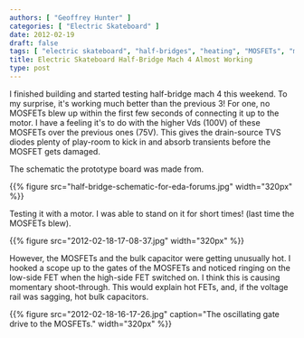 ```yaml
---
authors: [ "Geoffrey Hunter" ]
categories: [ "Electric Skateboard" ]
date: 2012-02-19
draft: false
tags: [ "electric skateboard", "half-bridges", "heating", "MOSFETs", "motors" ]
title: Electric Skateboard Half-Bridge Mach 4 Almost Working
type: post
---
```


I finished building and started testing half-bridge mach 4 this weekend. To my surprise, it's working much better than the previous 3! For one, no MOSFETs blew up within the first few seconds of connecting it up to the motor. I have a feeling it's to do with the higher Vds (100V) of these MOSFETs over the previous ones (75V). This gives the drain-source TVS diodes plenty of play-room to kick in and absorb transients before the MOSFET gets damaged.

The schematic the prototype board was made from.

{{% figure src="half-bridge-schematic-for-eda-forums.jpg" width="320px" %}}

Testing it with a motor. I was able to stand on it for short times! (last time the MOSFETs blew).

{{% figure src="2012-02-18-17-08-37.jpg" width="320px" %}}

However, the MOSFETs and the bulk capacitor were getting unusually hot. I hooked a scope up to the gates of the MOSFETs and noticed ringing on the low-side FET when the high-side FET switched on. I think this is causing momentary shoot-through. This would explain hot FETs, and, if the voltage rail was sagging, hot bulk capacitors.

{{% figure src="2012-02-18-16-17-26.jpg" caption="The oscillating gate drive to the MOSFETs."  width="320px" %}}
